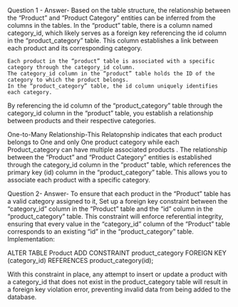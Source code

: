 Question 1 -
Answer- Based on the  table structure, the relationship between the “Product” and “Product Category” entities can be inferred from the columns in the tables.
        In the “product” table, there is  a column named category_id, which likely serves as a foreign key referencing the id column in the “product_category” table. This column establishes a link between each 
       product and its corresponding category.
       
    Each product in the “product” table is associated with a specific category through the category_id column.
    The category_id column in the “product” table holds the ID of the category to which the product belongs.
    In the “product_category” table, the id column uniquely identifies each category.
    
By referencing the id column of the “product_category” table through the category_id column in the “product” table, you establish a relationship between products and their respective categories.

 One-to-Many Relationship-This Relatopnship indicates that each product belongs to One and only One product category while each Product_category can have multiple associated products .
  The relationship between the “Product” and “Product Category” entities is established through the category_id column in the “product” table, which references the primary key (id) column in the “product_category” table. This allows you to associate each product with a specific category.


 Question 2-
 Answer- To ensure that each product in the “Product” table has a valid category assigned to it, Set up a foreign key constraint between the “category_id” column in the “Product” table and the “id” column in the “product_category” table. This constraint will enforce referential integrity, ensuring that every value in the “category_id” column of the “Product” table corresponds to an existing “id” in the “product_category” table.
Implementation:

ALTER TABLE Product
ADD CONSTRAINT product_category
FOREIGN KEY (category_id)
REFERENCES product_category(id);

With this constraint in place, any attempt to insert or update a product with a category_id that does not exist in the product_category table will result in a foreign key violation error,
preventing invalid data from being added to the database.
